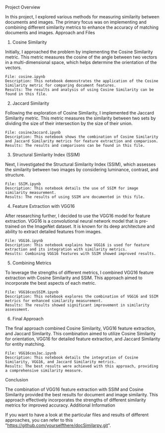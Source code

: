 Project Overview

In this project, I explored various methods for measuring similarity between documents and images. The primary focus was on implementing and combining different similarity metrics to enhance the accuracy of matching documents and images.
Approach and Files
1. Cosine Similarity

Initially, I approached the problem by implementing the Cosine Similarity metric. This metric measures the cosine of the angle between two vectors in a multi-dimensional space, which helps determine the orientation of the vectors.

    File: cosine.ipynb
    Description: This notebook demonstrates the application of the Cosine Similarity metric for comparing document features.
    Results: The results and analysis of using Cosine Similarity can be found in this file.

2. Jaccard Similarity

Following the exploration of Cosine Similarity, I implemented the Jaccard Similarity metric. This metric measures the similarity between two sets by dividing the size of their intersection by the size of their union.

    File: cosineJaccard.ipynb
    Description: This notebook shows the combination of Cosine Similarity and Jaccard Similarity metrics for feature extraction and comparison.
    Results: The results and comparisons can be found in this file.

3. Structural Similarity Index (SSIM)

Next, I investigated the Structural Similarity Index (SSIM), which assesses the similarity between two images by considering luminance, contrast, and structure.

    File: SSIM.ipynb
    Description: This notebook details the use of SSIM for image similarity measurement.
    Results: The results of using SSIM are documented in this file.

4. Feature Extraction with VGG16

After researching further, I decided to use the VGG16 model for feature extraction. VGG16 is a convolutional neural network model that is pre-trained on the ImageNet dataset. It is known for its deep architecture and ability to extract detailed features from images.

    File: VGG16.ipynb
    Description: This notebook explains how VGG16 is used for feature extraction and its integration with similarity metrics.
    Results: Combining VGG16 features with SSIM showed improved results.

5. Combining Metrics

To leverage the strengths of different metrics, I combined VGG16 feature extraction with Cosine Similarity and SSIM. This approach aimed to incorporate the best aspects of each metric.

    File: VGG16cosSSIM.ipynb
    Description: This notebook explores the combination of VGG16 and SSIM metrics for enhanced similarity measurement.
    Results: The results showed significant improvement in similarity assessment.

6. Final Approach

The final approach combined Cosine Similarity, VGG16 feature extraction, and Jaccard Similarity. This combination aimed to utilize Cosine Similarity for orientation, VGG16 for detailed feature extraction, and Jaccard Similarity for entity matching.

    File: VGG16cosJac.ipynb
    Description: This notebook details the integration of Cosine Similarity, VGG16, and Jaccard Similarity metrics.
    Results: The best results were achieved with this approach, providing a comprehensive similarity measure.



Conclusion

The combination of VGG16 feature extraction with SSIM and Cosine Similarity provided the best results for document and image similarity. This approach effectively incorporates the strengths of different similarity metrics for improved accuracy.
Additional Information

If you want to have a look at the particular files and results of different approaches, you can refer to this "https://github.com/yourselfthere/docSimilarpy.git".
